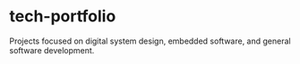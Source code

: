 # tech-portfolio
Projects focused on digital system design, embedded software, and general software development. 
